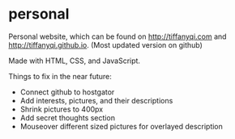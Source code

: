 personal
========

Personal website, which can be found on http://tiffanyqi.com and http://tiffanyqi.github.io. (Most updated version on github)

Made with HTML, CSS, and JavaScript.

Things to fix in the near future:
- Connect github to hostgator
- Add interests, pictures, and their descriptions
- Shrink pictures to 400px
- Add secret thoughts section
- Mouseover different sized pictures for overlayed description